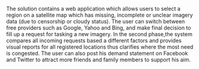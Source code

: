 The solution contains a web application which allows users to select a region on a satellite map which has missing, incomplete or unclear imagery data (due to censorship or cloudy status).
The user can switch between free providers such as Google, Yahoo and Bing, and make final decision to fill up a request for tasking a new imagery.
In the second phase,the system compares all incoming requests based a different factors and provides visual reports for all registered locations thus clarifies where the most need is congested. 
The user can also post his demand statement on Facebook and Twitter to attract more friends and family members to support his aim.
